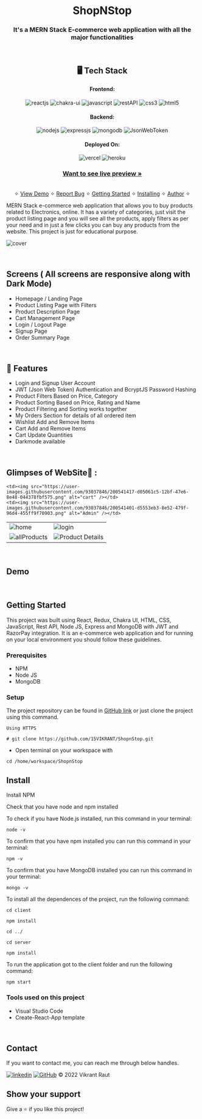 <h1 align="center">ShopNStop</h1>

<h3 align="center">It's a MERN Stack E-commerce web application with all the major functionalities</h3>

<br />

<h2 align="center">🖥️ Tech Stack</h2>


<h4 align="center">Frontend:</h4>

<p align="center">
  <img src="https://img.shields.io/badge/React-20232A?style=for-the-badge&logo=react&logoColor=61DAFB" alt="reactjs" />
  <img src="https://img.shields.io/badge/Chakra%20UI-3bc7bd?style=for-the-badge&logo=chakraui&logoColor=white" alt="chakra-ui" />
  <img src="https://img.shields.io/badge/JavaScript-323330?style=for-the-badge&logo=javascript&logoColor=F7DF1E" alt="javascript" />
  <img src="https://img.shields.io/badge/Rest_API-02303A?style=for-the-badge&logo=react-router&logoColor=white" alt="restAPI" />
  <img src="https://img.shields.io/badge/CSS3-1572B6?style=for-the-badge&logo=css3&logoColor=white" alt="css3" />
  <img src="https://img.shields.io/badge/HTML5-E34F26?style=for-the-badge&logo=html5&logoColor=white" alt="html5" />
</p>


<h4 align="center">Backend:</h4>

<p align="center">
  <img src="https://img.shields.io/badge/Node.js-339933?style=for-the-badge&logo=nodedotjs&logoColor=white" alt="nodejs" />
  <img src="https://img.shields.io/badge/Express.js-000000?style=for-the-badge&logo=express&logoColor=white" alt="expressjs" />
  <img src="https://img.shields.io/badge/MongoDB-4EA94B?style=for-the-badge&logo=mongodb&logoColor=white" alt="mongodb" />
  <img src="https://img.shields.io/badge/JWT-000000?style=for-the-badge&logo=JSON%20web%20tokens&logoColor=white" alt="JsonWebToken" />
</p>


<h4 align="center">Deployed On:</h4>

<p align="center">
  <img src="https://img.shields.io/badge/Netlify-00C7B7?style=for-the-badge&logo=netlify&logoColor=white" alt="vercel" />
  <img src="https://img.shields.io/badge/Heroku-430098?style=for-the-badge&logo=heroku&logoColor=white" alt="heroku" />
</p>



<h3 align="center"><a href="https://shopnstop-15vikrant.vercel.app//"><strong>Want to see live preview »</strong></a></h3>

<p align="center">
  <br />&#10023;
  <a href="#Demo">View Demo</a> &#10023;
  <a href="https://github.com/15VIKRANT/ShopnStop/issues">Report Bug</a> &#10023;
  <a href="#Getting-Started">Getting Started</a> &#10023; 
  <a href="#Install">Installing</a> &#10023;
  <a href="#Contact">Author</a> &#10023;
</p>


 MERN Stack e-commerce web application that allows you to buy products related to Electronics, online. It has a variety of categories, just visit the product listing page and you will see all the products, apply filters as per your need and in just a few clicks you can buy any products from the website. This project is just for educational purpose.



![cover](https://user-images.githubusercontent.com/93037846/200541435-1959940c-d0d0-4bee-a95a-6e56fd262e0b.png)

<br />

## Screens ( All screens are responsive along with Dark Mode)
- Homepage / Landing Page
- Product Listing Page with Filters
- Product Description Page
- Cart Management Page
- Login / Logout Page
- Signup Page
- Order Summary Page

<br />


## 🚀 Features
- Login and Signup User Account
- JWT (Json Web Token) Authentication and BcryptJS Password Hashing 
- Product Filters Based on Price, Category
- Product Sorting Based on Price, Rating and Name
- Product Filtering and Sorting works together 
- My Orders Section for details of all ordered item
- Wishlist Add and Remove Items
- Cart Add and Remove Items 
- Cart Update Quantities 
- Darkmode available
<br />

## Glimpses of WebSite🙈 :

<table>
  <tr>
    <td><img src="https://user-images.githubusercontent.com/93037846/200541435-1959940c-d0d0-4bee-a95a-6e56fd262e0b.png" alt="home" /></td>
    <td><img src="https://user-images.githubusercontent.com/93037846/200541453-db062acf-af05-4997-8898-21aca15f75a5.png" alt="login" /></td>
  </tr>
  <tr>
    <td><img src="https://user-images.githubusercontent.com/93037846/200541463-2b2b3c42-09bf-42e7-96b1-01f24b8086af.png" alt="allProducts" /></td>
    <td><img src="https://user-images.githubusercontent.com/93037846/200542851-967d0517-e18a-42b9-a1b6-6b4926f0b0fe.png" alt="Product Details" /></td>
  </tr>

    <td><img src="https://user-images.githubusercontent.com/93037846/200541417-d05061c5-12bf-47e6-8e48-044378fbf575.png" alt="cart" /></td>
    <td><img src="https://user-images.githubusercontent.com/93037846/200541401-d5553eb3-8e52-479f-96d4-455ff9f70903.png" alt="Admin" /></td>
  </tr>
</table>

<br />


<h2>Demo</h2>
<!-- 
[Click here to see the presentation video of this project](https://www.linkedin.com/posts/m-sehrawat_reactjs-nike-nikecareers-activity-6947552300534042624-me2_?utm_source=linkedin_share&utm_medium=member_desktop_web) -->


<br />


## Getting Started

This project was built using React, Redux, Chakra UI, HTML, CSS, JavaScript, Rest API, Node JS, Express and MongoDB with JWT and RazorPay integration. It is an e-commerce web application and for running on your local environment you should follow these guidelines.


### Prerequisites

- NPM
- Node JS
- MongoDB

### Setup


The project repository can be found in [GitHub link](https://github.com/m-sehrawat/Nike-Clone) or just clone the project using this command.


```
Using HTTPS

# git clone https://github.com/15VIKRANT/ShopnStop.git
```

+ Open terminal on your workspace with

```
cd /home/workspace/ShopnStop
```


## Install

Install NPM

Check that you have node and npm installed

To check if you have Node.js installed, run this command in your terminal:


```
node -v
```

To confirm that you have npm installed you can run this command in your terminal:


```
npm -v
```

To confirm that you have MongoDB installed you can run this command in your terminal:


```
mongo -v
```


To install all the dependences of the project, run the following command:


```
cd client

npm install

cd ../

cd server

npm install
```


To run the application got to the client folder and run the following command:

```
npm start
```

### Tools used on this project

- Visual Studio Code
- Create-React-App template

<br />



## Contact

If you want to contact me, you can reach me through below handles.

[![linkedin](https://img.shields.io/badge/Vikrant_Raut-0077B5?style=for-the-badge&logo=linkedin&logoColor=white)]([[https://www.linkedin.com/in/vikrantraut]])
[![GitHub](https://img.shields.io/badge/Vikrant-Raut-20232A?style=for-the-badge&logo=Github&logoColor=white)]([https://github.com/15VIKRANT])
© 2022 Vikrant Raut



## Show your support

Give a ⭐️ if you like this project!
